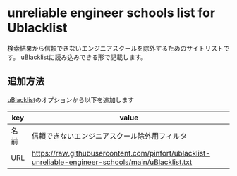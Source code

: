 # unreliable engineer schools list for Ublacklist
検索結果から信頼できないエンジニアスクールを除外するためのサイトリストです。
uBlacklistに読み込みできる形で記載します。

## 追加方法

[uBlacklist](https://chrome.google.com/webstore/detail/ublacklist/pncfbmialoiaghdehhbnbhkkgmjanfhe)のオプションから以下を追加します

|key|value|
|--|--|
|名前|信頼できないエンジニアスクール除外用フィルタ|
|URL|https://raw.githubusercontent.com/pinfort/ublacklist-unreliable-engineer-schools/main/uBlacklist.txt|
